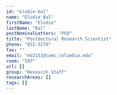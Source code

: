 ```yaml
---
id: "elodie-bal"
name: "Elodie Bal"
firstName: "Elodie"
lastName: "Bal"
postNominalLetters: "PhD"
title: "Postdoctoral Research Scientist"
phone: "851-5270"
fax: ""
email: "eb3151@cumc.columbia.edu"
room: "507"
url: []
group: "Research Staff"
researchAreas: []
tags: []
---
```

